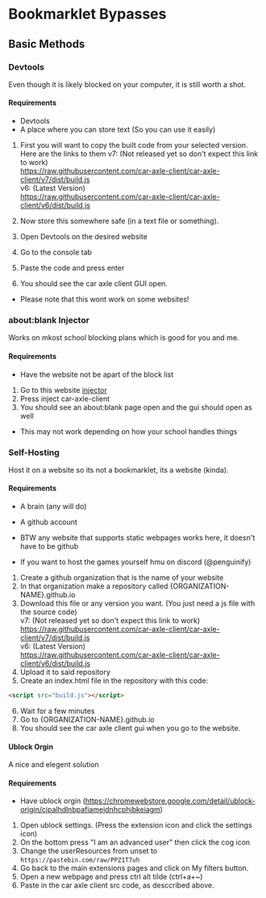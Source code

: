 # Bookmarklet Bypasses

## Basic Methods

### Devtools

Even though it is likely blocked on your computer, it is still worth a shot.

#### Requirements

-   Devtools
-   A place where you can store text (So you can use it easily)

1. First you will want to copy the built code from your selected version. Here are the links to them
   v7: (Not released yet so don't expect this link to work)  
   https://raw.githubusercontent.com/car-axle-client/car-axle-client/v7/dist/build.js  
   v6: (Latest Version)  
   https://raw.githubusercontent.com/car-axle-client/car-axle-client/v6/dist/build.js

2. Now store this somewhere safe (in a text file or something).
3. Open Devtools on the desired website
4. Go to the console tab
5. Paste the code and press enter
6. You should see the car axle client GUI open.

-   Please note that this wont work on some websites!

### about:blank Injector

Works on mkost school blocking plans which is good for you and me.

#### Requirements

-   Have the website not be apart of the block list

1. Go to this website [injector](https://penguinify.github.io/javascript-injector)
2. Press inject car-axle-client
3. You should see an about:blank page open and the gui should open as well

-   This may not work depending on how your school handles things

### Self-Hosting

Host it on a website so its not a bookmarklet, its a website (kinda).

#### Requirements

-   A brain (any will do)
-   A github account

-   BTW any website that supports static webpages works here, it doesn't have to be github
-   If you want to host the games yourself hmu on discord (@penguinify)

1. Create a github organization that is the name of your website
2. In that organization make a repository called {ORGANIZATION-NAME}.github.io
3. Download this file or any version you want. (You just need a js file with the source code)  
   v7: (Not released yet so don't expect this link to work)  
   https://raw.githubusercontent.com/car-axle-client/car-axle-client/v7/dist/build.js  
   v6: (Latest Version)  
   https://raw.githubusercontent.com/car-axle-client/car-axle-client/v6/dist/build.js
4. Upload it to said repository
5. Create an index.html file in the repository with this code:

```html
<script src="build.js"></script>
```

6. Wait for a few minutes
7. Go to {ORGANIZATION-NAME}.github.io
8. You should see the car axle client gui when you go to the website.

#### Ublock Orgin

A nice and elegent solution

#### Requirements

-   Have ublock orgin (https://chromewebstore.google.com/detail/ublock-origin/cjpalhdlnbpafiamejdnhcphjbkeiagm)

1. Open ublock settings. (Press the extension icon and click the settings icon)
2. On the bottom press "I am an advanced user" then click the cog icon
3. Change the userResources from unset to `https://pastebin.com/raw/PPZ1T7uh`
4. Go back to the main extensions pages and click on My filters button.
5. Open a new webpage and press ctrl alt tilde (ctrl+a+~)
6. Paste in the car axle client src code, as desccribed above.
